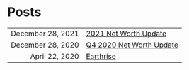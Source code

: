 <h1>Posts</h1>

<table>
    <tr>
        <td>December 28, 2021</td>
        <td><a href="/blogs/2021-NetWorth-Update">2021 Net Worth Update</a></td>
    </tr>
    <tr>
        <td>December 28, 2020</td>
        <td><a href="/blogs/Q4-2020-NetWorth-Update">Q4 2020 Net Worth Update</a></td>
    </tr>
    <tr>
        <td>April 22, 2020</td>
        <td><a href="/blogs/Earthrise">Earthrise</a></td>
    </tr>
</table>

<style scoped>
table tr td:first-child { /* right align the first column */
    text-align: right;
}
table, tr, td {
    background-color: transparent !important;
    border: none !important;
}
</style>